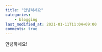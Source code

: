 ```yaml
---
title: "안녕하세요"
categories:
    - blogging
last_modified_at: 2021-01-11T11:04+09:00
comments: true
---
```


안녕하세요!